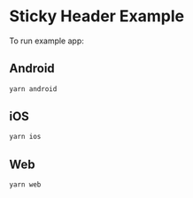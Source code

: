 # Sticky Header Example

To run example app:

## Android

```sh
yarn android
```

## iOS

```sh
yarn ios
```

## Web

```sh
yarn web
```
